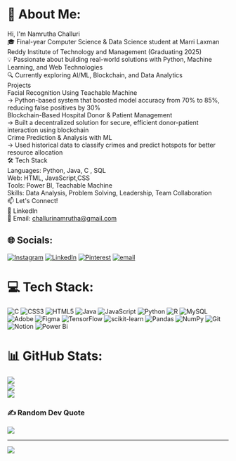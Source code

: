 # 💫 About Me:
 Hi, I'm Namrutha Challuri<br>🎓 Final-year Computer Science & Data Science student at Marri Laxman Reddy Institute of Technology and Management (Graduating 2025)<br>💡 Passionate about building real-world solutions with Python, Machine Learning, and Web Technologies<br>🔍 Currently exploring AI/ML, Blockchain, and Data Analytics<br> Projects<br>Facial Recognition Using Teachable Machine<br>→ Python-based system that boosted model accuracy from 70% to 85%, reducing false positives by 30%<br>Blockchain-Based Hospital Donor & Patient Management<br>→ Built a decentralized solution for secure, efficient donor-patient interaction using blockchain<br>Crime Prediction & Analysis with ML<br>→ Used historical data to classify crimes and predict hotspots for better resource allocation<br>🛠️ Tech Stack<br>Languages: Python, Java, C , SQL<br>Web: HTML, JavaScript,CSS<br>Tools: Power BI, Teachable Machine<br>Skills: Data Analysis, Problem Solving, Leadership, Team Collaboration<br>📫 Let's Connect!<br>🔗 LinkedIn<br>📧 Email: challurinamrutha@gmail.com


## 🌐 Socials:
[![Instagram](https://img.shields.io/badge/Instagram-%23E4405F.svg?logo=Instagram&logoColor=white)](https://instagram.com/namruthaaaa) [![LinkedIn](https://img.shields.io/badge/LinkedIn-%230077B5.svg?logo=linkedin&logoColor=white)](https://linkedin.com/in/challurinamrutha) [![Pinterest](https://img.shields.io/badge/Pinterest-%23E60023.svg?logo=Pinterest&logoColor=white)](https://pinterest.com/namruthawwe) [![email](https://img.shields.io/badge/Email-D14836?logo=gmail&logoColor=white)](mailto:challurinamrutha@gmail.com) 

# 💻 Tech Stack:
![C](https://img.shields.io/badge/c-%2300599C.svg?style=for-the-badge&logo=c&logoColor=white) ![CSS3](https://img.shields.io/badge/css3-%231572B6.svg?style=for-the-badge&logo=css3&logoColor=white) ![HTML5](https://img.shields.io/badge/html5-%23E34F26.svg?style=for-the-badge&logo=html5&logoColor=white) ![Java](https://img.shields.io/badge/java-%23ED8B00.svg?style=for-the-badge&logo=openjdk&logoColor=white) ![JavaScript](https://img.shields.io/badge/javascript-%23323330.svg?style=for-the-badge&logo=javascript&logoColor=%23F7DF1E) ![Python](https://img.shields.io/badge/python-3670A0?style=for-the-badge&logo=python&logoColor=ffdd54) ![R](https://img.shields.io/badge/r-%23276DC3.svg?style=for-the-badge&logo=r&logoColor=white) ![MySQL](https://img.shields.io/badge/mysql-4479A1.svg?style=for-the-badge&logo=mysql&logoColor=white) ![Adobe](https://img.shields.io/badge/adobe-%23FF0000.svg?style=for-the-badge&logo=adobe&logoColor=white) ![Figma](https://img.shields.io/badge/figma-%23F24E1E.svg?style=for-the-badge&logo=figma&logoColor=white) ![TensorFlow](https://img.shields.io/badge/TensorFlow-%23FF6F00.svg?style=for-the-badge&logo=TensorFlow&logoColor=white) ![scikit-learn](https://img.shields.io/badge/scikit--learn-%23F7931E.svg?style=for-the-badge&logo=scikit-learn&logoColor=white) ![Pandas](https://img.shields.io/badge/pandas-%23150458.svg?style=for-the-badge&logo=pandas&logoColor=white) ![NumPy](https://img.shields.io/badge/numpy-%23013243.svg?style=for-the-badge&logo=numpy&logoColor=white) ![Git](https://img.shields.io/badge/git-%23F05033.svg?style=for-the-badge&logo=git&logoColor=white) ![Notion](https://img.shields.io/badge/Notion-%23000000.svg?style=for-the-badge&logo=notion&logoColor=white) ![Power Bi](https://img.shields.io/badge/power_bi-F2C811?style=for-the-badge&logo=powerbi&logoColor=black)
# 📊 GitHub Stats:
![](https://github-readme-stats.vercel.app/api?username=challurinamrutha&theme=dark&hide_border=false&include_all_commits=false&count_private=false)<br/>
![](https://nirzak-streak-stats.vercel.app/?user=challurinamrutha&theme=dark&hide_border=false)<br/>
![](https://github-readme-stats.vercel.app/api/top-langs/?username=challurinamrutha&theme=dark&hide_border=false&include_all_commits=false&count_private=false&layout=compact)

### ✍️ Random Dev Quote
![](https://quotes-github-readme.vercel.app/api?type=horizontal&theme=radical)

---
[![](https://visitcount.itsvg.in/api?id=challurinamrutha&icon=0&color=0)](https://visitcount.itsvg.in)

<!-- Proudly created with GPRM ( https://gprm.itsvg.in ) -->

